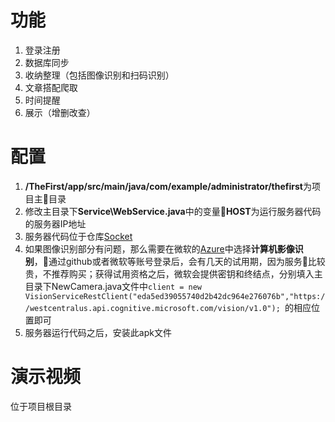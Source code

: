 # 功能  
1. 登录注册
2. 数据库同步
3. 收纳整理（包括图像识别和扫码识别）
4. 文章搭配爬取
5. 时间提醒
6. 展示（增删改查）

# 配置
1. **/TheFirst/app/src/main/java/com/example/administrator/thefirst**为项目主目录
2. 修改主目录下**Service\WebService.java**中的变量**HOST**为运行服务器代码的服务器IP地址
3. 服务器代码位于仓库[Socket](https://github.com/muronglove/Socket)
4. 如果图像识别部分有问题，那么需要在微软的[Azure](https://azure.microsoft.com/zh-cn/try/cognitive-services/?api=face-api)中选择**计算机影像识别**，通过github或者微软等账号登录后，会有几天的试用期，因为服务比较贵，不推荐购买；获得试用资格之后，微软会提供密钥和终结点，分别填入主目录下NewCamera.java文件中`client = new VisionServiceRestClient("eda5ed39055740d2b42dc964e276076b","https://westcentralus.api.cognitive.microsoft.com/vision/v1.0");
`的相应位置即可
5. 服务器运行代码之后，安装此apk文件

# 演示视频
位于项目根目录